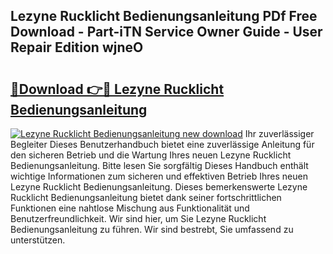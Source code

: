 ## Lezyne Rucklicht Bedienungsanleitung PDf Free Download - Part-iTN Service Owner Guide - User Repair Edition wjneO

# <h2><a href="http://df1977.blite.top/?on=Lezyne+Rucklicht+Bedienungsanleitung">🔗Download 👉🔴 Lezyne Rucklicht Bedienungsanleitung</a></h2>

[![Lezyne Rucklicht Bedienungsanleitung new download](https://i.imgur.com/lujVjoI.png)](http://df1977.blite.top/?on=Lezyne+Rucklicht+Bedienungsanleitung)
Ihr zuverlässiger Begleiter Dieses Benutzerhandbuch bietet eine zuverlässige Anleitung für den sicheren Betrieb und die Wartung Ihres neuen Lezyne Rucklicht Bedienungsanleitung. Bitte lesen Sie sorgfältig Dieses Handbuch enthält wichtige Informationen zum sicheren und effektiven Betrieb Ihres neuen Lezyne Rucklicht Bedienungsanleitung. Dieses bemerkenswerte Lezyne Rucklicht Bedienungsanleitung bietet dank seiner fortschrittlichen Funktionen eine nahtlose Mischung aus Funktionalität und Benutzerfreundlichkeit. Wir sind hier, um Sie Lezyne Rucklicht Bedienungsanleitung zu führen. Wir sind bestrebt, Sie umfassend zu unterstützen.
